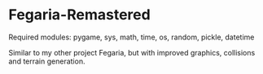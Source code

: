 # Fegaria-Remastered

Required modules:
pygame, sys, math, time, os, random, pickle, datetime

Similar to my other project Fegaria, but with improved graphics, collisions and terrain generation. 
